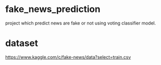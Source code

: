 # fake_news_prediction
project which predict news are fake or not using voting classifier model.
# dataset
https://www.kaggle.com/c/fake-news/data?select=train.csv
